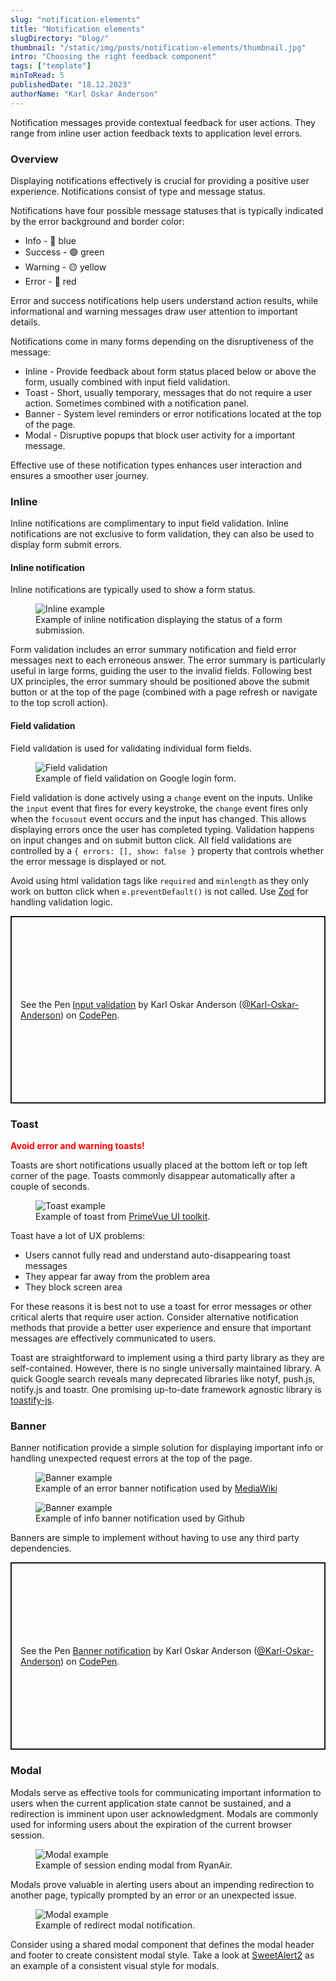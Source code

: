 ```yaml
---
slug: "notification-elements"
title: "Notification elements"
slugDirectory: "blog/"
thumbnail: "/static/img/posts/notification-elements/thumbnail.jpg"
intro: "Choosing the right feedback component"
tags: ["template"]
minToRead: 5
publishedDate: "18.12.2023"
authorName: "Karl Oskar Anderson"
---
```


Notification messages provide contextual feedback for user actions. They range from inline user action feedback texts to application level errors.

### Overview

Displaying notifications effectively is crucial for providing a positive user experience. Notifications consist of type and message status.

Notifications have four possible message statuses that is typically indicated by the error background and border color:

- Info - 🔵 blue
- Success - 🟢 green
- Warning - 🟡 yellow
- Error - 🔴 red

Error and success notifications help users understand action results, while informational and warning messages draw user attention to important details.

Notifications come in many forms depending on the disruptiveness of the message:

- Inline - Provide feedback about form status placed below or above the form, usually combined with input field validation.
- Toast - Short, usually temporary, messages that do not require a user action. Sometimes combined with a notification panel.
- Banner - System level reminders or error notifications located at the top of the page.
- Modal - Disruptive popups that block user activity for a important message.

Effective use of these notification types enhances user interaction and ensures a smoother user journey.

### Inline

Inline notifications are complimentary to input field validation. Inline notifications are not exclusive to form validation, they can also be used to display form submit errors.

#### Inline notification

Inline notifications are typically used to show a form status.

<figure>
    <img src="/static/img/posts/notification-elements/github-failed-2fa-short.png" alt="Inline example" />
    <figcaption>Example of inline notification displaying the status of a form submission.</figcaption>
</figure>

Form validation includes an error summary notification and field error messages next to each erroneous answer. The error summary is particularly useful in large forms, guiding the user to the invalid fields. Following best UX principles, the error summary should be positioned above the submit button or at the top of the page (combined with a page refresh or navigate to the top scroll action).

#### Field validation

Field validation is used for validating individual form fields.

<figure>
    <img src="/static/img/posts/notification-elements/field-validation.png" alt="Field validation" />
    <figcaption>Example of field validation on Google login form.</figcaption>
</figure>

Field validation is done actively using a `change` event on the inputs. Unlike the `input` event that fires for every keystroke, the `change` event fires only when the `focusout` event occurs and the input has changed. This allows displaying errors once the user has completed typing. Validation happens on input changes and on submit button click. All field validations are controlled by a `{ errors: [], show: false }` property that controls whether the error message is displayed or not.

Avoid using html validation tags like `required` and `minlength` as they only work on button click when `e.preventDefault()` is not called. Use [Zod](https://zod.dev/) for handling validation logic.

<p class="codepen" data-height="400" data-default-tab="result" data-slug-hash="LYapErW" data-user="Karl-Oskar-Anderson" style="height: 300px; box-sizing: border-box; display: flex; align-items: center; justify-content: center; border: 2px solid; margin: 1em 0; padding: 1em;">
  <span>See the Pen <a href="https://codepen.io/Karl-Oskar-Anderson/pen/LYapErW">
  Input validation</a> by Karl Oskar Anderson (<a href="https://codepen.io/Karl-Oskar-Anderson">@Karl-Oskar-Anderson</a>)
  on <a href="https://codepen.io">CodePen</a>.</span>
</p>
<script async src="https://cpwebassets.codepen.io/assets/embed/ei.js"></script>

### Toast

<strong style="color: red">Avoid error and warning toasts!</strong>

Toasts are short notifications usually placed at the bottom left or top left corner of the page. Toasts commonly disappear automatically after a couple of seconds.

<figure>
    <img src="/static/img/posts/notification-elements/toast-primevue.png" alt="Toast example" />
    <figcaption>Example of toast from <a href="https://primevue.org/toast/">PrimeVue UI toolkit</a>.</figcaption>
</figure>

Toast have a lot of UX problems:

- Users cannot fully read and understand auto-disappearing toast messages
- They appear far away from the problem area
- They block screen area

For these reasons it is best not to use a toast for error messages or other critical alerts that require user action. Consider alternative notification methods that provide a better user experience and ensure that important messages are effectively communicated to users.

Toast are straightforward to implement using a third party library as they are self-contained. However, there is no single universally maintained library. A quick Google search reveals many deprecated libraries like notyf, push.js, notify.js and toastr. One promising up-to-date framework agnostic library is [toastify-js](https://github.com/apvarun/toastify-js).

### Banner

Banner notification provide a simple solution for displaying important info or handling unexpected request errors at the top of the page.

<figure>
    <img src="/static/img/posts/notification-elements/Internal_error__Wildfrost_Wiki.png" alt="Banner example" />
    <figcaption>Example of an error banner notification used by <a href="https://wildfrostwiki.com/index.php?search=Shroom+Muncher">MediaWiki</a></figcaption>
</figure>

<figure>
    <img src="/static/img/posts/notification-elements/banner-stackblitz.png" alt="Banner example" />
    <figcaption>Example of info banner notification used by Github</figcaption>
</figure>

Banners are simple to implement without having to use any third party dependencies.

<p class="codepen" data-height="300" data-default-tab="css,result" data-slug-hash="jOJbqjV" data-editable="true" data-user="Karl-Oskar-Anderson" style="height: 300px; box-sizing: border-box; display: flex; align-items: center; justify-content: center; border: 2px solid; margin: 1em 0; padding: 1em;">
  <span>See the Pen <a href="https://codepen.io/Karl-Oskar-Anderson/pen/jOJbqjV">
  Banner notification</a> by Karl Oskar Anderson (<a href="https://codepen.io/Karl-Oskar-Anderson">@Karl-Oskar-Anderson</a>)
  on <a href="https://codepen.io">CodePen</a>.</span>
</p>
<script async src="https://cpwebassets.codepen.io/assets/embed/ei.js"></script>

### Modal

Modals serve as effective tools for communicating important information to users when the current application state cannot be sustained, and a redirection is imminent upon user acknowledgment. Modals are commonly used for informing users about the expiration of the current browser session.

<figure>
    <img src="/static/img/posts/notification-elements/modal.png" alt="Modal example" />
    <figcaption>Example of session ending modal from RyanAir.</figcaption>
</figure>

Modals prove valuable in alerting users about an impending redirection to another page, typically prompted by an error or an unexpected issue.

<figure>
    <img src="/static/img/posts/notification-elements/modal2.png" alt="Modal example" />
    <figcaption>Example of redirect modal notification.</figcaption>
</figure>

Consider using a shared modal component that defines the modal header and footer to create consistent modal style. Take a look at [SweetAlert2](https://sweetalert2.github.io/) as an example of a consistent visual style for modals.
